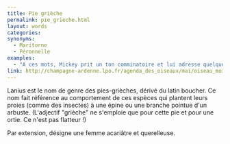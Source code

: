 ```yaml
---
title: Pie grièche
permalink: pie_grieche.html
layout: words
categories:
synonyms:
  - Maritorne
  - Péronnelle
examples:
  - "A ces mots, Mickey prit un ton comminatoire et lui adresse quelques privautés : il la traite &quot;espèce de&quot;<br /><br />réponse a : péronnelle !<br />réponse b : pie grièche !<br />réponse c : poissarde !<br />réponse d : pôv' cloche !<br />(cf. Histoires)"
link: http://champagne-ardenne.lpo.fr/agenda_des_oiseaux/mai/oiseau_mois.htm
---
```


Lanius est le nom de genre des pies-grièches, dérivé du latin boucher. Ce nom fait référence au comportement de ces espèces qui plantent leurs proies (comme des insectes) à une épine ou une branche pointue d'un arbuste. (L'adjectif &quot;grièche&quot; ne s'emploie que pour cette pie et pour une ortie. Ce n'est pas flatteur !)

Par extension, désigne une femme acariâtre et querelleuse.

